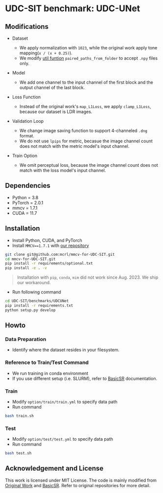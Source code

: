 # UDC-SIT benchmark: UDC-UNet

## Modifications

+ Dataset

  + We apply normalization with `1023`, while the original work apply tone mapping(`x / (x + 0.25)`).
  + We modify [util funtion](basicsr/data/util.py) `paired_paths_from_folder` to accept `.npy` files only.

+ Model

  + We add one channel to the input channel of the first block and the output channel of the last block.

+ Loss Function

  + Instead of the original work's `map_L1Loss`, we apply `clamp_L1Loss`, because our dataset is LDR images.

+ Validation Loop

  + We change image saving function to support 4-channeled `.dng` format.
  + We do not use `lpips` for metric, becasue the image channel count does not match with the metric model's input channel.

+ Train Option

  + We omit perceptual loss, because the image channel count does not match with the loss model's input channel.

## Dependencies

+ Python = 3.8
+ PyTorch = 2.0.1
+ mmcv = 1.7.1
+ CUDA = 11.7

## Installation

+ Install Python, CUDA, and PyTorch
+ Install `MMCV==1.7.1` with [our repository](https://github.com/mcrl/mmcv-for-UDC-SIT)

```bash
git clone git@github.com:mcrl/mmcv-for-UDC-SIT.git
cd mmcv-for-UDC-SIT.git
pip install -r requirements/optional.txt
pip install -e . -v
```

> Installation with `pip`, `conda`, `mim` did not work since Aug. 2023. We ship our workaround.

+ Run following command

```bash
cd UDC-SIT/benchmarks/UDCUNet
pip install -r requirements.txt
python setup.py develop
```

## Howto

### Data Preparation

+ Identify where the dataset resides in your filesystem.

### Reference to Train/Test Command

+ We run training in conda environment
+ If you use different setup (i.e. SLURM), refer to [BasicSR](https://github.com/XPixelGroup/BasicSR/blob/master/docs/TrainTest.md) documentation.

### Train

+ Modify `option/train/train.yml` to specify data path
+ Run command

```bash
bash train.sh
```

### Test

+ Modify `option/test/test.yml` to specify data path
+ Run command

```bash
bash test.sh
```

## Acknowledgement and License

This work is licensed under MIT License. The code is mainly modified from [Original Work](https://github.com/J-FHu/UDCUNet)
and [BasicSR](https://github.com/XPixelGroup/BasicSR). Refer to original repositories for more detail.
